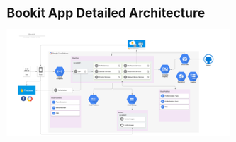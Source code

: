 # Bookit App Detailed Architecture

[![architecture](/images/architecture/Bookit.png)](/images/Bookit.png)
